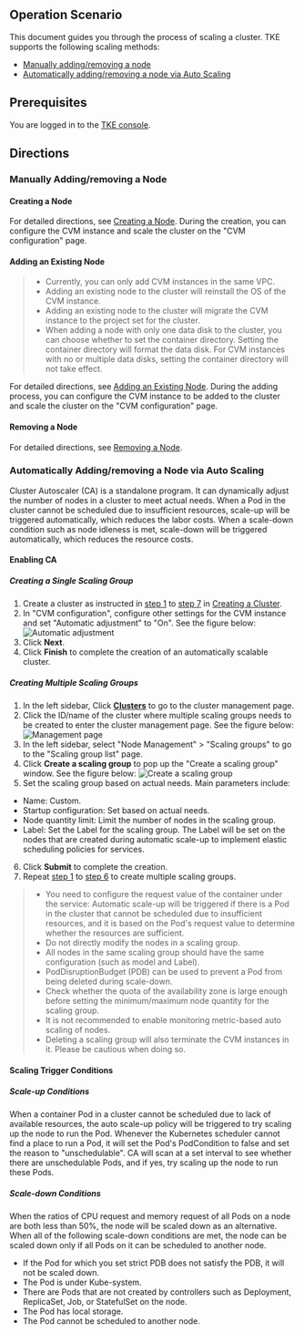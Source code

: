 ## Operation Scenario

This document guides you through the process of scaling a cluster. TKE supports the following scaling methods:
- [Manually adding/removing a node](#ManuallyAddAndRemove)
- [Automatically adding/removing a node via Auto Scaling](#AutomaticAddAndRemove)

## Prerequisites

You are logged in to the [TKE console](https://console.cloud.tencent.com/tke2).

## Directions

<span id="ManuallyAddAndRemove"></span>
### Manually Adding/removing a Node

#### Creating a Node

For detailed directions, see [Creating a Node](https://intl.cloud.tencent.com/document/product/457/30652#createNode).
During the creation, you can configure the CVM instance and scale the cluster on the "CVM configuration" page.

#### Adding an Existing Node

>- Currently, you can only add CVM instances in the same VPC.
> - Adding an existing node to the cluster will reinstall the OS of the CVM instance.
> - Adding an existing node to the cluster will migrate the CVM instance to the project set for the cluster.
> - When adding a node with only one data disk to the cluster, you can choose whether to set the container directory. Setting the container directory will format the data disk. For CVM instances with no or multiple data disks, setting the container directory will not take effect.

For detailed directions, see [Adding an Existing Node](https://intl.cloud.tencent.com/document/product/457/30652#addExistingNode).
During the adding process, you can configure the CVM instance to be added to the cluster and scale the cluster on the "CVM configuration" page.

#### Removing a Node

For detailed directions, see [Removing a Node](https://intl.cloud.tencent.com/document/product/457/30653).

<span id="AutomaticAddAndRemove"></span>

### Automatically Adding/removing a Node via Auto Scaling

Cluster Autoscaler (CA) is a standalone program. It can dynamically adjust the number of nodes in a cluster to meet actual needs. When a Pod in the cluster cannot be scheduled due to insufficient resources, scale-up will be triggered automatically, which reduces the labor costs. When a scale-down condition such as node idleness is met, scale-down will be triggered automatically, which reduces the resource costs.

#### Enabling CA

##### Creating a Single Scaling Group
1. Create a cluster as instructed in [step 1](https://intl.cloud.tencent.com/document/product/457/30637#step1) to [step 7](https://intl.cloud.tencent.com/document/product/457/30637#step7) in [Creating a Cluster](https://intl.cloud.tencent.com/document/product/457/30637).
2. In "CVM configuration", configure other settings for the CVM instance and set "Automatic adjustment" to "On". See the figure below:
![Automatic adjustment](https://main.qcloudimg.com/raw/dac7f8a3cf82c0c842698cb4057185a6.png)
3. Click **Next**.
4. Click **Finish** to complete the creation of an automatically scalable cluster.

##### Creating Multiple Scaling Groups

1. <span id="step1">In the left sidebar, Click **[Clusters](https://console.cloud.tencent.com/tke2/cluster?rid=4)** to go to the cluster management page. </span>
2. Click the ID/name of the cluster where multiple scaling groups needs to be created to enter the cluster management page. See the figure below:
![Management page](https://main.qcloudimg.com/raw/e9fc5f8b9859128d7fa52742c7dc8bb4.png)
3. In the left sidebar, select "Node Management" > "Scaling groups" to go to the "Scaling group list" page.
4. Click **Create a scaling group** to pop up the "Create a scaling group" window. See the figure below:
![Create a scaling group](https://main.qcloudimg.com/raw/3876330e9cadc489cac5b7fccc8672a9.png)
5. Set the scaling group based on actual needs. Main parameters include:
 - Name: Custom.
 - Startup configuration: Set based on actual needs.
 - Node quantity limit: Limit the number of nodes in the scaling group.
 - Label: Set the Label for the scaling group. The Label will be set on the nodes that are created during automatic scale-up to implement elastic scheduling policies for services.
6. <span id="step6">Click **Submit** to complete the creation. </span>
7. Repeat [step 1](#step1) to [step 6](#step6) to create multiple scaling groups.


>- You need to configure the request value of the container under the service: Automatic scale-up will be triggered if there is a Pod in the cluster that cannot be scheduled due to insufficient resources, and it is based on the Pod's request value to determine whether the resources are sufficient.
> - Do not directly modify the nodes in a scaling group.
> - All nodes in the same scaling group should have the same configuration (such as model and Label).
> - PodDisruptionBudget (PDB) can be used to prevent a Pod from being deleted during scale-down.
> - Check whether the quota of the availability zone is large enough before setting the minimum/maximum node quantity for the scaling group.
> - It is not recommended to enable monitoring metric-based auto scaling of nodes.
> - Deleting a scaling group will also terminate the CVM instances in it. Please be cautious when doing so.

#### Scaling Trigger Conditions

##### Scale-up Conditions

When a container Pod in a cluster cannot be scheduled due to lack of available resources, the auto scale-up policy will be triggered to try scaling up the node to run the Pod.
Whenever the Kubernetes scheduler cannot find a place to run a Pod, it will set the Pod's PodCondition to false and set the reason to "unschedulable". CA will scan at a set interval to see whether there are unschedulable Pods, and if yes, try scaling up the node to run these Pods.

##### Scale-down Conditions

When the ratios of CPU request and memory request of all Pods on a node are both less than 50%, the node will be scaled down as an alternative. When all of the following scale-down conditions are met, the node can be scaled down only if all Pods on it can be scheduled to another node.
- If the Pod for which you set strict PDB does not satisfy the PDB, it will not be scaled down.
- The Pod is under Kube-system.
- There are Pods that are not created by controllers such as Deployment, ReplicaSet, Job, or StatefulSet on the node.
- The Pod has local storage.
- The Pod cannot be scheduled to another node.
<!--
## FAQs

For issues related to scaling, see [FAQs for Scaling](https://cloud.tencent.com/document/product/457/32316).-->

